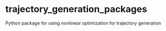 # trajectory_generation_packages
Python package for using nonlinear optimization for trajectory generation
